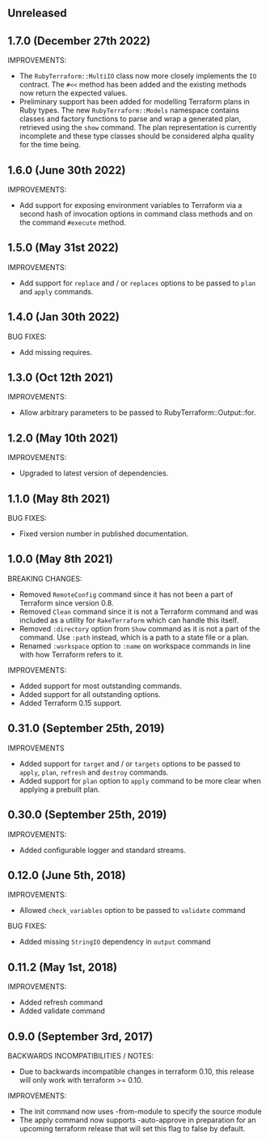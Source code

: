 ## Unreleased

## 1.7.0 (December 27th 2022)

IMPROVEMENTS:

* The `RubyTerraform::MultiIO` class now more closely implements the `IO`
  contract. The `#<<` method has been added and the existing methods now return
  the expected values.
* Preliminary support has been added for modelling Terraform plans in Ruby
  types. The new `RubyTerraform::Models` namespace contains classes and factory
  functions to parse and wrap a generated plan, retrieved using the `show`
  command. The plan representation is currently incomplete and these type
  classes should be considered alpha quality for the time being.

## 1.6.0 (June 30th 2022)

IMPROVEMENTS:

* Add support for exposing environment variables to Terraform via a second hash
  of invocation options in command class methods and on the command `#execute`
  method.

## 1.5.0 (May 31st 2022)

IMPROVEMENTS:

* Add support for `replace` and / or `replaces` options to be passed to `plan`
  and `apply` commands.

## 1.4.0 (Jan 30th 2022)

BUG FIXES:

* Add missing requires.

## 1.3.0 (Oct 12th 2021)

IMPROVEMENTS:

* Allow arbitrary parameters to be passed to RubyTerraform::Output::for.

## 1.2.0 (May 10th 2021)

IMPROVEMENTS:

* Upgraded to latest version of dependencies.

## 1.1.0 (May 8th 2021)

BUG FIXES:

* Fixed version number in published documentation.

## 1.0.0 (May 8th 2021)

BREAKING CHANGES:

* Removed `RemoteConfig` command since it has not been a part of Terraform since
  version 0.8.
* Removed `Clean` command since it is not a Terraform command and was included
  as a utility for `RakeTerraform` which can handle this itself.
* Removed `:directory` option from `Show` command as it is not a part of the
  command. Use `:path` instead, which is a path to a state file or a plan.
* Renamed `:workspace` option to `:name` on workspace commands in line with how
  Terraform refers to it.
  
IMPROVEMENTS:

* Added support for most outstanding commands.
* Added support for all outstanding options.
* Added Terraform 0.15 support.

## 0.31.0 (September 25th, 2019)

IMPROVEMENTS

* Added support for `target` and / or `targets` options to be passed to `apply`,
  `plan`, `refresh` and `destroy` commands.
* Added support for `plan` option to `apply` command to be more clear when 
  applying a prebuilt plan.

## 0.30.0 (September 25th, 2019)

IMPROVEMENTS:

* Added configurable logger and standard streams.

## 0.12.0 (June 5th, 2018)

IMPROVEMENTS:

* Allowed `check_variables` option to be passed to `validate` command

BUG FIXES:

* Added missing `StringIO` dependency in `output` command 

## 0.11.2 (May 1st, 2018)

IMPROVEMENTS:

* Added refresh command
* Added validate command

## 0.9.0 (September 3rd, 2017)

BACKWARDS INCOMPATIBILITIES / NOTES:

* Due to backwards incompatible changes in terraform 0.10, this release will
  only work with terraform >= 0.10.

IMPROVEMENTS:

* The init command now uses -from-module to specify the source module
* The apply command now supports -auto-approve in preparation for an upcoming
  terraform release that will set this flag to false by default.
